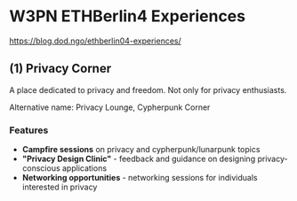 # W3PN ETHBerlin4 Experiences

https://blog.dod.ngo/ethberlin04-experiences/

## (1) Privacy Corner

A place dedicated to privacy and freedom. Not only for privacy enthusiasts.

Alternative name: Privacy Lounge, Cypherpunk Corner

### Features
* **Campfire sessions** on privacy and cypherpunk/lunarpunk topics
* **"Privacy Design Clinic"** - feedback and guidance on designing privacy-conscious applications
* **Networking opportunities** - networking sessions for individuals interested in privacy 
